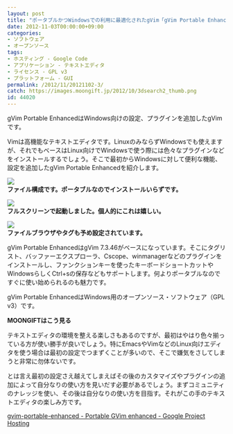 ```yaml
---
layout: post
title: "ポータブルかつWindowsでの利用に最適化されたgVim「gVim Portable Enhanced」"
date: 2012-11-03T00:00:00+09:00
categories:
- ソフトウェア
- オープンソース
tags: 
- ホスティング - Google Code
- アプリケーション - テキストエディタ
- ライセンス - GPL v3
- プラットフォーム - GUI
permalink: /2012/11/20121102-3/
catch: https://images.moongift.jp/2012/10/3dsearch2_thumb.png
id: 44020
---
```

gVim Portable EnhancedはWindows向けの設定、プラグインを追加したgVimです。

  

Vimは高機能なテキストエディタです。LinuxのみならずWindowsでも使えますが、それでもベースはLinux向けでWindowsで使う際には色々なプラグインなどをインストールするでしょう。そこで最初からWindowsに対して便利な機能、設定を追加したgVim Portable Enhancedを紹介します。

  

[![](https://images.moongift.jp/2012/10/3dsearch1_thumb.png)](https://images.moongift.jp/2012/10/3dsearch1.png)  
**ファイル構成です。ポータブルなのでインストールいらずです。**

  

[![](https://images.moongift.jp/2012/10/3dsearch2_thumb.png)](https://images.moongift.jp/2012/10/3dsearch2.png)  
**フルスクリーンで起動しました。個人的にこれは嬉しい。**

  

[![](https://images.moongift.jp/2012/10/3dsearch3_thumb1.png)](https://images.moongift.jp/2012/10/3dsearch31.png)  
**ファイルブラウザやタグも予め設定されています。**

  

gVim Portable EnhancedはgVim 7.3.46がベースになっています。そこにタグリスト、バッファーエクスプローラ、Cscope、winmanagerなどのプラグインをインストールし、ファンクションキーを使ったキーボードショートカットやWindowsらしくCtrl+sの保存などもサポートします。何よりポータブルなのですぐに使い始められるのも魅力です。

  

gVim Portable EnhancedはWindows用のオープンソース・ソフトウェア（GPL v3）です。

  
  
  

**MOONGIFTはこう見る**

  

テキストエディタの環境を整える楽しさもあるのですが、最初はやはり色々揃っている方が使い勝手が良いでしょう。特にEmacsやVimなどのLinux向けエディタを使う場合は最初の設定でつまずくことが多いので、そこで嫌気をさしてしまうと非常に勿体ないです。

  

とは言え最初の設定さえ越えてしまえばその後のカスタマイズやプラグインの追加によって自分なりの使い方を見いだす必要があるでしょう。まずコミュニティのナレッジを使い、その後は自分なりの使い方を目指す。それがこの手のテキストエディタの楽しみ方です。

  

[gvim-portable-enhanced - Portable GVim enhanced - Google Project Hosting](http://code.google.com/p/gvim-portable-enhanced/)

